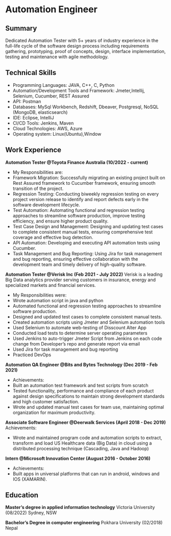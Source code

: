 # Automation Engineer

## Summary
Dedicated Automation Tester with 5+ years of industry experience in the full-life cycle of the software design 
process including requirements gathering, prototyping, proof of concepts, design, interface implementation, testing 
and maintenance with agile methodology.

## Technical Skills
- Programming Languages: JAVA, C++, C, Python
- Automation/Development Tools and Framework: Jmeter,Intellij, Selenium, Cucumber, REST Assured
- API: Postman
- Databases: MySql Workbench, Redshift, Dbeaver, 
Postgresql, NoSQL (MongoDB, elasticsearch)
- IDE: Eclipse, IntelliJ
- CI/CD Tools: Jenkins, Maven
- Cloud Technologies: AWS, Azure
- Operating system: Linux(Ubuntu),Window

## Work Experience
**Automation Tester @Toyota Finance Australia (10/2022 - current)**
- My Responsibilities are:
- Framework Migration: Successfully migrating an existing project built on Rest Assured 
framework to Cucumber framework, ensuring smooth transition of the project.
- Regression Testing: Conducting biweekly regression testing on every project version 
release to identify and report defects early in the software development lifecycle.
- Test Automation: Automating functional and regression testing approaches to 
streamline software production, improve testing efficiency, and ensure higher product 
quality.
- Test Case Design and Management: Designing and updating test cases to complete 
consistent manual tests, ensuring comprehensive test coverage and effective bug 
detection.
- API Automation: Developing and executing API automation tests using Cucumber.
- Task Management and Bug Reporting: Using Jira for task management and bug 
reporting, ensuring effective collaboration with the development team and timely 
delivery of high-quality software.

**Automation Tester @Verisk Inc (Feb 2021 - July 2022)**
Verisk is a leading Big Data analytics provider serving customers in insurance, energy and specialized markets and financial services.
- My Responsibilities were:
- Wrote automation script in java and python
- Automated functional and regression testing approaches to streamline software 
production.
- Designed and updated test cases to complete consistent manual tests.
- Created automation scripts using Jmeter and Selenium automation tools
- Used Selenium to automate web-testing of Disscount Alter App
- Conducted load tests to determine server operating parameters
- Used Jenkins to auto-trigger Jmeter Script from Jenkins on each code change from 
Developer’s repo and generate report via email
- Used Jira for task management and bug reporting
- Practiced DevOps

**Automation QA Engineer @Bits and Bytes Technology (Dec 2019 - Feb 2021)**
- Achievements:
- Built an automation test framework and test scripts from scratch
- Tested functionality, performance and compliance of each product against design 
specifications to maintain strong development standards and high customer satisfaction.
- Wrote and updated manual test cases for team use, maintaining optimal organization for 
maximum productivity.

**Associate Software Engineer @Deerwalk Services (April 2018 - Dec 2019)**
Achievements:
- Wrote and maintained program code and automation scripts to extract, transform and 
load US Healthcare data (Big Data) in cloud using a distributed processing technique
(Cascading, Java and Hadoop)

**Intern @Microsoft Innovation Center (August 2016 - October 2016)**
- Achievements:
- Built apps in universal platforms that can run in android, windows and IOS (XAMARIN).

## Education
**Master’s degree in applied information technology**
Victoria University (08/2022)
Sydney, NSW

**Bachelor’s Degree in computer engineering**
Pokhara University (02/2018)
Nepal
